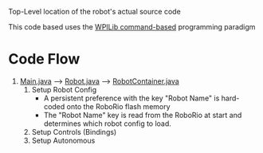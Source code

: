 Top-Level location of the robot's actual source code

This code based uses the [WPILib command-based](https://docs.wpilib.org/en/stable/docs/software/commandbased/index.html) programming paradigm

# Code Flow
1. [Main.java](Main.java) --> [Robot.java](Robot.java) --> [RobotContainer.java](RobotContainer.java)
   1. Setup Robot Config
      * A persistent preference with the key "Robot Name" is hard-coded onto the RoboRio flash memory
      * The "Robot Name" key is read from the RoboRio at start and determines which robot config to load.
   1. Setup Controls (Bindings)
   1. Setup Autonomous
   
